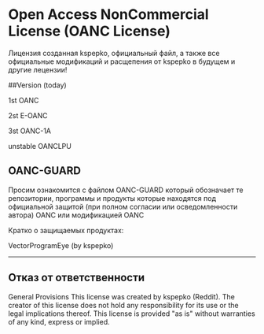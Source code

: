 # Open Access NonCommercial License (OANC License)
Лицензия созданная kspepko, официальный файл, а также все официальные модификаций и расщепения от kspepko в будущем и другие лецензии!

##Version (today)

1st OANC

2st E-OANC

3st OANC-1A

unstable OANCLPU


## OANC-GUARD
Просим ознакомится с файлом OANC-GUARD который обозначает те репозитории, программы и продукты которые находятся под официальной защитой (при полном согласии или осведомленности автора) OANC или модификацией OANC

Кратко о защищаемых продуктах:

VectorProgramEye
(by kspepko)

-------------------------------------------------
## Отказ от ответственности

General Provisions
This license was created by kspepko (Reddit). The creator of this license does not hold any responsibility for its use or the legal implications thereof. This license is provided "as is" without warranties of any kind, express or implied.
